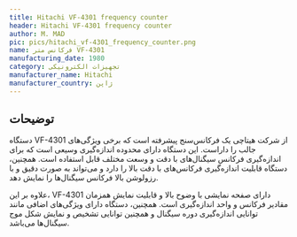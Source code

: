 ```yaml
---
title: Hitachi VF-4301 frequency counter
header: Hitachi VF-4301 frequency counter
author: M. MAD
pic: pics/hitachi_vf-4301_frequency_counter.png
name: فرکانس متر VF-4301
manufacturing_date: 1980
category: تجهیزات الکترونیکی
manufacturer_name: Hitachi
manufacturer_country: ژاپن
---
```


<h2 class="fa-IR-explanation-header">توضیحات</h2>
<p>
دستگاه
<span class="english-text">VF-4301</span>
از شرکت هیتاچی یک فرکانس‌سنج پیشرفته است که برخی ویژگی‌های جالب را داراست. این
دستگاه دارای محدوده اندازه‌گیری وسیعی است که برای اندازه‌گیری فرکانس
سیگنال‌های با دقت و وسعت مختلف قابل استفاده است. همچنین، دستگاه قابلیت
اندازه‌گیری فرکانس‌های با دقت بالا را دارد و می‌تواند به صورت دقیق و با
رزولوشن بالا فرکانس سیگنال‌ها را نمایش دهد.
</p>
<p>
علاوه بر این،
<span class="english-text">VF-4301</span>
دارای صفحه نمایشی با وضوح بالا و قابلیت نمایش همزمان مقادیر فرکانس و واحد
اندازه‌گیری است. همچنین، دستگاه دارای ویژگی‌های اضافی مانند توانایی
اندازه‌گیری دوره سیگنال و همچنین توانایی تشخیص و نمایش شکل موج سیگنال‌ها
می‌باشد.
</p>
